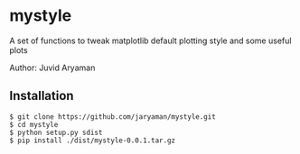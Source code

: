 # mystyle

A set of functions to tweak matplotlib default plotting style and some useful plots

Author: Juvid Aryaman

## Installation

```
$ git clone https://github.com/jaryaman/mystyle.git
$ cd mystyle
$ python setup.py sdist
$ pip install ./dist/mystyle-0.0.1.tar.gz
```
